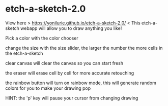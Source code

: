 # etch-a-sketch-2.0
View here > https://yonilurie.github.io/etch-a-sketch-2.0/ <
This etch-a-sketch webapp will allow you to draw anything you like!

Pick a color with the color chooser 

change the size with the size slider, the larger the number the more cells in the etch-a-sketch

clear canvas will clear the canvas so you can start fresh

the eraser will erase cell by cell for more accurate retouching

the rainbow button will turn on rainbow mode, this will generate random colors for you to make your drawing pop

HINT: the 'p' key will pause your cursor from changing drawing